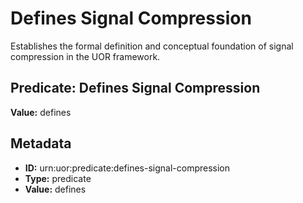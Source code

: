 # Defines Signal Compression

Establishes the formal definition and conceptual foundation of signal compression in the UOR framework.

## Predicate: Defines Signal Compression

**Value:** defines

## Metadata

- **ID:** urn:uor:predicate:defines-signal-compression
- **Type:** predicate
- **Value:** defines
